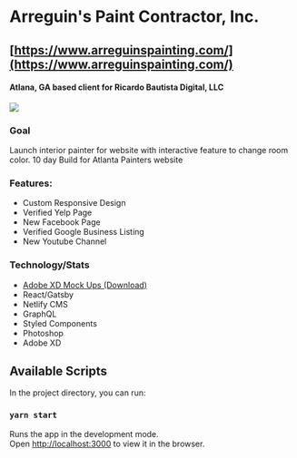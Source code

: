 # Arreguin's Paint Contractor, Inc. 
## [https://www.arreguinspainting.com/](https://www.arreguinspainting.com/)
#### Atlana, GA based client for Ricardo Bautista Digital, LLC

<img src='https://ricardobautista.netlify.app/images/arreguins.png'>

### Goal
Launch interior painter for website with interactive feature to change room color. 10 day Build for Atlanta Painters website

### Features:
* Custom Responsive Design
* Verified Yelp Page
* New Facebook Page
* Verified Google Business Listing
* New Youtube Channel

### Technology/Stats
* [Adobe XD Mock Ups (Download)](https://github.com/rickyhaswifi/Adobe-XD-Mockups/blob/master/ArreguinsPainting.xd)
* React/Gatsby
* Netlify CMS
* GraphQL
* Styled Components
* Photoshop
* Adobe XD

## Available Scripts

In the project directory, you can run:

### `yarn start`

Runs the app in the development mode.<br />
Open [http://localhost:3000](http://localhost:3000) to view it in the browser.
